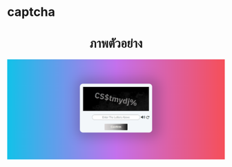 # captcha
<h1 align="center">ภาพตัวอย่าง</h1>
<img src='https://raw.githubusercontent.com/VarinCode/captcha/main/img/preview.png' />

